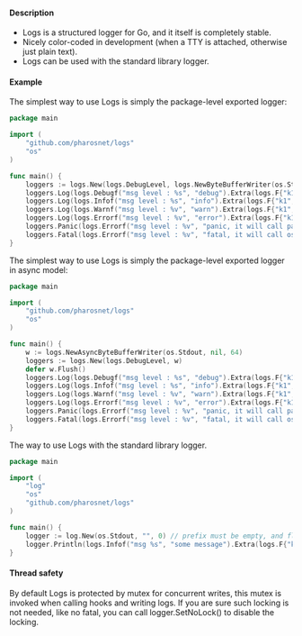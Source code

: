 
#### Description
 
* Logs is a structured logger for Go, and it itself is completely stable.
* Nicely color-coded in development (when a TTY is attached, otherwise just
  plain text).
* Logs can be used with the standard library logger.

#### Example

The simplest way to use Logs is simply the package-level exported logger:
```go
package main

import (
	"github.com/pharosnet/logs"
	"os"
)

func main() {
	loggers := logs.New(logs.DebugLevel, logs.NewByteBufferWriter(os.Stdout, nil))
	loggers.Log(logs.Debugf("msg level : %s", "debug").Extra(logs.F{"k1", "v1"}, logs.F{"k2", 2}).TraceFileWithoutGoPath())
	loggers.Log(logs.Infof("msg level : %s", "info").Extra(logs.F{"k1", "v1"}, logs.F{"k2", 2}).Trace())
	loggers.Log(logs.Warnf("msg level : %v", "warn").Extra(logs.F{"k1", "v1"}, logs.F{"k2", 2}))
	loggers.Log(logs.Errorf("msg level : %v", "error").Extra(logs.F{"k1", "v1"}, logs.F{"k2", 2}).TraceFile())
	loggers.Panic(logs.Errorf("msg level : %v", "panic, it will call panic(logs.Element) and swap level with PanicLevel.").Extra(logs.F{"k1", "v1"}, logs.F{"k2", 2}))
	loggers.Fatal(logs.Errorf("msg level : %v", "fatal, it will call os.Exit(1) and swap level with FatalLevel.").Extra(logs.F{"k1", "v1"}, logs.F{"k2", 2}))
}

```

The simplest way to use Logs is simply the package-level exported logger in async model:
```go
package main

import (
	"github.com/pharosnet/logs"
	"os"
)

func main() {
    w := logs.NewAsyncByteBufferWriter(os.Stdout, nil, 64)
	loggers := logs.New(logs.DebugLevel, w)
	defer w.Flush()
	loggers.Log(logs.Debugf("msg level : %s", "debug").Extra(logs.F{"k1", "v1"}, logs.F{"k2", 2}).TraceFileWithoutGoPath())
	loggers.Log(logs.Infof("msg level : %s", "info").Extra(logs.F{"k1", "v1"}, logs.F{"k2", 2}).Trace())
	loggers.Log(logs.Warnf("msg level : %v", "warn").Extra(logs.F{"k1", "v1"}, logs.F{"k2", 2}))
	loggers.Log(logs.Errorf("msg level : %v", "error").Extra(logs.F{"k1", "v1"}, logs.F{"k2", 2}).TraceFile())
	loggers.Panic(logs.Errorf("msg level : %v", "panic, it will call panic(logs.Element) and swap level with PanicLevel.").Extra(logs.F{"k1", "v1"}, logs.F{"k2", 2}))
	loggers.Fatal(logs.Errorf("msg level : %v", "fatal, it will call os.Exit(1) and swap level with FatalLevel.").Extra(logs.F{"k1", "v1"}, logs.F{"k2", 2}))
}

```

The way to use Logs with the standard library logger.

```go
package main

import (
    "log"
    "os"
	"github.com/pharosnet/logs"
)

func main() {
    logger := log.New(os.Stdout, "", 0) // prefix must be empty, and flag must be zero. in future, prefix and flag can be used.
	logger.Println(logs.Infof("msg %s", "some message").Extra(logs.F{"k1", "v1"}, logs.F{"k2", 2}).TraceFile())
}

```

#### Thread safety

By default Logs is protected by mutex for concurrent writes, this mutex is invoked when calling hooks and writing logs.
If you are sure such locking is not needed, like no fatal, you can call logger.SetNoLock() to disable the locking.

